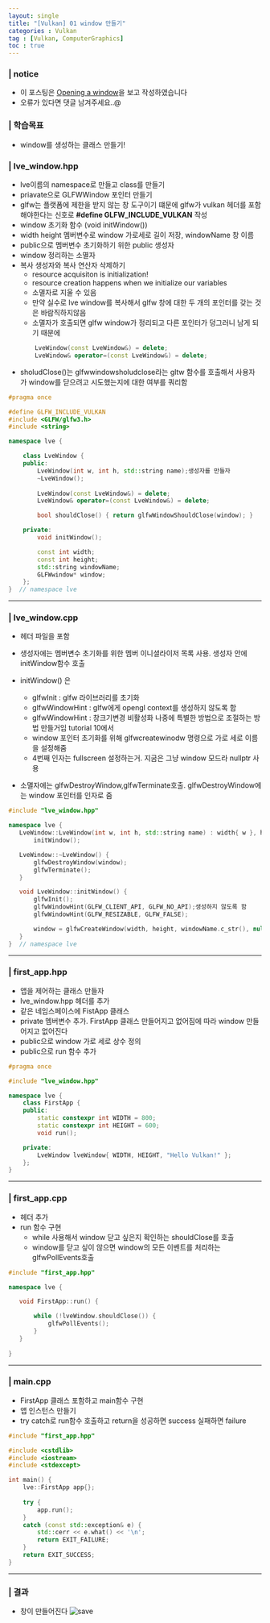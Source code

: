 ```yaml
---
layout: single
title: "[Vulkan] 01 window 만들기"
categories : Vulkan
tag : [Vulkan, ComputerGraphics]
toc : true
---
```

### | notice
- 이 포스팅은 [Opening a window](https://www.youtube.com/watch?v=lr93-_cC8v4&list=PL8327DO66nu9qYVKLDmdLW_84-yE4auCR&index=2)을 보고 작성하였습니다
- 오류가 있다면 댓글 남겨주세요..@ 

### | 학습목표
- window를 생성하는 클래스 만들기!

  
### | lve_window.hpp

 - lve이름의 namespace로 만들고 class를 만들기
 - priavate으로 GLFWWindow 포인터 만들기
 - glfw는 플랫폼에 제한을 받지 않는 창 도구이기 떄문에 glfw가 vulkan 헤더를 포함해야한다는 신호로 **#define GLFW_INCLUDE_VULKAN** 작성
 - window 초기화 함수 (void initWindow())
 - width height 멤버변수로 window 가로세로 길이 저장, windowName 창 이름
 - public으로 멤버변수 초기화하기 위한 public 생성자
 - window 정리하는 소멸자
 - 복사 생성자와 복사 연산자 삭제하기
    - resource acquisiton is initialization! 
    - resource creation happens when we initialize our variables
    - 소멸자로 지울 수 있음
    - 만약 실수로 lve window를 복사해서 glfw 창에 대한 두 개의 포인터를 갖는 것은 바람직하지않음 
    - 소멸자가 호출되면 glfw window가 정리되고 다른 포인터가 덩그러니 남게 되기 때문에
    ``` c++
        LveWindow(const LveWindow&) = delete;
		LveWindow& operator=(const LveWindow&) = delete;
    ```
 - sholudClose()는 glfwwindowsholudclose라는 gltw 함수를 호출해서 사용자가 window를 닫으려고 시도했는지에 대한 여부를 쿼리함


``` c++
#pragma once

#define GLFW_INCLUDE_VULKAN
#include <GLFW/glfw3.h>
#include <string>

namespace lve {

	class LveWindow {
	public:
		LveWindow(int w, int h, std::string name);생성자를 만들자
		~LveWindow();
		
		LveWindow(const LveWindow&) = delete;
		LveWindow& operator=(const LveWindow&) = delete;

		bool shouldClose() { return glfwWindowShouldClose(window); }

	private:
		void initWindow();

		const int width;
		const int height;
		std::string windowName;
		GLFWwindow* window;
	};
}  // namespace lve
```
***

### | lve_window.cpp
 - 헤더 파일을 포함
 - 생성자에는 멤버변수 초기화를 위한 멤버 이니셜라이저 목록 사용. 생성자 안에 initWindow함수 호출
 - initWindow() 은 
    - glfwInit : glfw 라이브러리를 초기화
    - glfwWindowHint : glfw에게 opengl context를 생성하지 않도록 함
    - glfwWindowHint : 창크기변경 비활성화 나중에 특별한 방법으로 조절하는 방법 만들거임 tutorial 10에서 
    - window 포인터 초기화를 위해 glfwcreatewinodw 명령으로 가로 세로 이름을 설정해줌
    - 4번째 인자는 fullscreen 설정하는거. 지굼은 그냥 window 모드라 nullptr 사용

 - 소멸자에는 glfwDestroyWindow,glfwTerminate호출. glfwDestroyWindow에는 window 포인터를 인자로 줌
 ``` c++
#include "lve_window.hpp"

namespace lve {
	LveWindow::LveWindow(int w, int h, std::string name) : width{ w }, height{ h }, windowName{ name } {
		initWindow();

	LveWindow::~LveWindow() {
		glfwDestroyWindow(window);
		glfwTerminate();
	}

	void LveWindow::initWindow() {
		glfwInit();
		glfwWindowHint(GLFW_CLIENT_API, GLFW_NO_API);생성하지 않도록 함
		glfwWindowHint(GLFW_RESIZABLE, GLFW_FALSE);

		window = glfwCreateWindow(width, height, windowName.c_str(), nullptr, nullptr);
	}
}  // namespace lve
 ```
***


### | first_app.hpp
 - 앱을 제어하는 클래스 만들자
 - lve_window.hpp 헤더를 추가
 - 같은 네임스페이스에 FistApp 클래스 
 - private 멤버변수 추가. FirstApp 클래스 만들어지고 없어짐에 따라 window 만들어지고 없어진다
 - public으로 window 가로 세로 상수 정의 
 - public으로 run 함수 추가 
``` c++
#pragma once

#include "lve_window.hpp"

namespace lve {
	class FirstApp {
	public:
		static constexpr int WIDTH = 800;
		static constexpr int HEIGHT = 600;
		void run(); 

	private:
		LveWindow lveWindow{ WIDTH, HEIGHT, "Hello Vulkan!" };
	};
}
```
***

### | first_app.cpp
 - 헤더 추가
 - run 함수 구현
    - while 사용해서 window 닫고 싶은지 확인하는 shouldClose를 호출
    - window를 닫고 싶이 않으면 window의 모든 이벤트를 처리하는 glfwPollEvents호출

 ```c++
#include "first_app.hpp"

namespace lve {

    void FirstApp::run() {

        while (!lveWindow.shouldClose()) {
            glfwPollEvents();
        }
    }
     
}
 ```
***
### | main.cpp
 - FirstApp 클래스 포함하고 main함수 구현
 - 앱 인스턴스 만들기
 - try catch로 run함수 호출하고 return을 성공하면 success 실패하면 failure
``` c++
#include "first_app.hpp"

#include <cstdlib>
#include <iostream>
#include <stdexcept>

int main() {
    lve::FirstApp app{};
     
    try {
        app.run();
    }
    catch (const std::exception& e) {
        std::cerr << e.what() << '\n';
        return EXIT_FAILURE;
    }
    return EXIT_SUCCESS;
}
 ```
***
### | 결과
- 창이 만들어진다
![save](https://user-images.githubusercontent.com/75241542/164917256-f2015df6-ca0c-467f-a332-2e5fc905b776.PNG)






